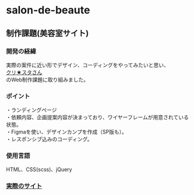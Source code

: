 # salon-de-beaute
## 制作課題(美容室サイト)

### 開発の経緯
実際の案件に近い形でデザイン、コーディングをやってみたいと思い、<br>
[クリ★スタさん](https://crestadesign.org/webdesign-work01)<br>
のWeb制作課題に取り組みました。

### ポイント
・ランディングページ<br>
・依頼内容、企画提案内容が決まっており、ワイヤーフレームが用意されている状態。<br>
・Figmaを使い、デザインカンプを作成（SP版も）。<br>
・レスポンシブ込みのコーディング。<br>

### 使用言語
HTML、CSS(scss)、jQuery

### [実際のサイト](https://salon-de-beaute.tosshii-portfolio.com)
